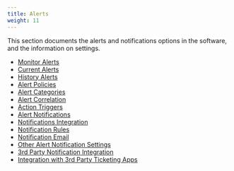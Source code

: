 ```yaml
---
title: Alerts
weight: 11
---
```


This section documents the alerts and notifications options in the software, and the information on settings.

* <a href="/modules/alerts/monitoralerts">Monitor Alerts</a>
* <a href="/modules/alerts/currentalerts">Current Alerts</a>
* <a href="/modules/alerts/historyalerts">History Alerts</a>
* <a href="/modules/alerts/alertpolicies">Alert Policies</a>
* <a href="/modules/alerts/alertcategories">Alert Categories</a>
* <a href="/modules/alerts/alertcorrelation">Alert Correlation</a>
* <a href="/modules/alerts/actiontriggers">Action Triggers</a>
* <a href="/modules/alerts/alertnotifications">Alert Notifications</a>
* <a href="/modules/alerts/integrations">Notifications Integration</a>
* <a href="/modules/alerts/notificationrules">Notification Rules</a>
* <a href="/modules/alerts/notificationemail">Notification Email</a>
* <a href="/modules/alerts/othersettings">Other Alert Notification Settings</a>
* <a href="/modules/alerts/integrations">3rd Party Notification Integration</a>
* <a href="/modules/alerts/3rdpartyintegration">Integration with 3rd Party Ticketing Apps</a>

